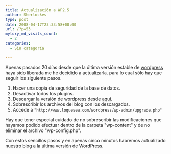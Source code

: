 ```yaml
---
title: Actualización a WP2.5
author: Sherlockes
type: post
date: 2008-04-17T23:33:58+00:00
url: /?p=53
mytory_md_visits_count:
  - 2
categories:
  - Sin categoría

---
```

Apenas pasados 20 días desde que la última versión estable de <a href="http://wordpress.org" target="_blank">wordpress</a> haya sido liberada me he decidido a actualizarla. para lo cual sólo hay que seguir los siguiente pasos.

  1. Hacer una copia de seguridad de la base de datos.
  2. Desactivar todos los plugins.
  3. Descargar la versión de wordpress desde <a href="http://wordpress.org/download/" target="_blank">aquí</a>.
  4. Sobrescribir los archivos del blog con los descargados.
  5. Accede a `"http://www.loquesea.com/wordpress/wp-admin/upgrade.php"`

Hay que tener especial cuidado de no sobrescribir las modificaciones que hayamos podido efectuar dentro de la carpeta "wp-content" y de no eliminar el archivo "wp-config.php".

Con estos sencillos pasos y en apenas cinco minutos habremos actualizado nuestro blog a la última versión de WordPress.